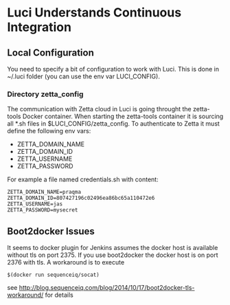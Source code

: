 # Luci Understands Continuous Integration

## Local Configuration
You need to specify a bit of configuration to work with Luci. This is done 
in ~/.luci folder (you can use the env var LUCI_CONFIG).

### Directory zetta_config

The communication with Zetta cloud in Luci is going throught the zetta-tools Docker container. When starting the 
zetta-tools container it is sourcing all *.sh files in $LUCI_CONFIG/zetta_config. To authenticate to Zetta it must
define the following env vars:
- ZETTA_DOMAIN_NAME
- ZETTA_DOMAIN_ID
- ZETTA_USERNAME
- ZETTA_PASSWORD

For example a file named credentials.sh with content:
```
ZETTA_DOMAIN_NAME=praqma
ZETTA_DOMAIN_ID=807427196c02496ea86bc65a110472e6
ZETTA_USERNAME=jas
ZETTA_PASSWORD=mysecret
```

## Boot2docker Issues

It seems to docker plugin for Jenkins assumes the docker host is available without tls on port 2375. If you use boot2docker the docker host is on port 2376 with tls. A workaround is to execute
```
$(docker run sequenceiq/socat)
```
see http://blog.sequenceiq.com/blog/2014/10/17/boot2docker-tls-workaround/ for details
